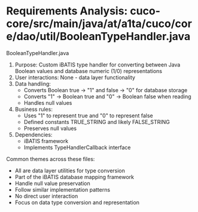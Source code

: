 # Requirements Analysis: cuco-core/src/main/java/at/a1ta/cuco/core/dao/util/BooleanTypeHandler.java

BooleanTypeHandler.java
1. Purpose: Custom iBATIS type handler for converting between Java Boolean values and database numeric (1/0) representations
2. User interactions: None - data layer functionality
3. Data handling:
   - Converts Boolean true → "1" and false → "0" for database storage
   - Converts "1" → Boolean true and "0" → Boolean false when reading
   - Handles null values
4. Business rules:
   - Uses "1" to represent true and "0" to represent false
   - Defined constants TRUE_STRING and likely FALSE_STRING
   - Preserves null values
5. Dependencies:
   - iBATIS framework
   - Implements TypeHandlerCallback interface

Common themes across these files:
- All are data layer utilities for type conversion
- Part of the iBATIS database mapping framework
- Handle null value preservation
- Follow similar implementation patterns
- No direct user interaction
- Focus on data type conversion and representation